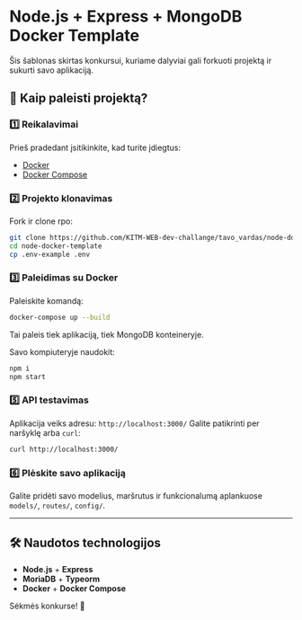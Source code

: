 # Node.js + Express + MongoDB Docker Template

Šis šablonas skirtas konkursui, kuriame dalyviai gali forkuoti projektą ir sukurti savo aplikaciją.

## 🚀 Kaip paleisti projektą?

### 1️⃣ Reikalavimai
Prieš pradedant įsitikinkite, kad turite įdiegtus:
- [Docker](https://www.docker.com/get-started)
- [Docker Compose](https://docs.docker.com/compose/install/)

### 2️⃣ Projekto klonavimas

Fork ir clone rpo:
```sh
git clone https://github.com/KITM-WEB-dev-challange/tavo_vardas/node-docker-template.git
cd node-docker-template
cp .env-example .env
```

### 3️⃣ Paleidimas su Docker

Paleiskite komandą:
```sh
docker-compose up --build
```
Tai paleis tiek aplikaciją, tiek MongoDB konteineryje.

Savo kompiuteryje naudokit:
```sh
npm i
npm start
```

### 5️⃣ API testavimas

Aplikacija veiks adresu: `http://localhost:3000/`
Galite patikrinti per naršyklę arba `curl`:
```sh
curl http://localhost:3000/
```

### 6️⃣ Plėskite savo aplikaciją
Galite pridėti savo modelius, maršrutus ir funkcionalumą aplankuose `models/`, `routes/`, `config/`.

---

## 🛠 Naudotos technologijos
- **Node.js** + **Express**
- **MoriaDB** + **Typeorm**
- **Docker** + **Docker Compose**


Sėkmės konkurse! 🚀
